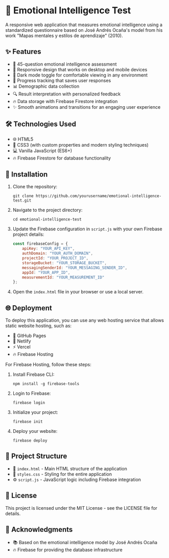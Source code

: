 # 🧠 Emotional Intelligence Test 

A responsive web application that measures emotional intelligence using a standardized questionnaire based on José Andrés Ocaña's model from his work "Mapas mentales y estilos de aprendizaje" (2010).

## ✨ Features

- 📝 45-question emotional intelligence assessment
- 📱 Responsive design that works on desktop and mobile devices
- 🌙 Dark mode toggle for comfortable viewing in any environment
- 💾 Progress tracking that saves user responses
- 📊 Demographic data collection
- 🔍 Result interpretation with personalized feedback
- 🔥 Data storage with Firebase Firestore integration
- ✨ Smooth animations and transitions for an engaging user experience

## 🛠️ Technologies Used

- 🌐 HTML5
- 🎨 CSS3 (with custom properties and modern styling techniques)
- 💻 Vanilla JavaScript (ES6+)
- 🔥 Firebase Firestore for database functionality

## 🚀 Installation

1. Clone the repository:
   ```
   git clone https://github.com/yourusername/emotional-intelligence-test.git
   ```

2. Navigate to the project directory:
   ```
   cd emotional-intelligence-test
   ```

3. Update the Firebase configuration in `script.js` with your own Firebase project details:
   ```javascript
   const firebaseConfig = {
       apiKey: "YOUR_API_KEY",
       authDomain: "YOUR_AUTH_DOMAIN",
       projectId: "YOUR_PROJECT_ID",
       storageBucket: "YOUR_STORAGE_BUCKET",
       messagingSenderId: "YOUR_MESSAGING_SENDER_ID",
       appId: "YOUR_APP_ID",
       measurementId: "YOUR_MEASUREMENT_ID"
   };
   ```

4. Open the `index.html` file in your browser or use a local server.

## 🌐 Deployment

To deploy this application, you can use any web hosting service that allows static website hosting, such as:

- 📂 GitHub Pages
- 🚀 Netlify
- ⚡ Vercel
- 🔥 Firebase Hosting

For Firebase Hosting, follow these steps:

1. Install Firebase CLI:
   ```
   npm install -g firebase-tools
   ```

2. Login to Firebase:
   ```
   firebase login
   ```

3. Initialize your project:
   ```
   firebase init
   ```

4. Deploy your website:
   ```
   firebase deploy
   ```

## 📁 Project Structure

- 📄 `index.html` - Main HTML structure of the application
- 🎨 `styles.css` - Styling for the entire application
- ⚙️ `script.js` - JavaScript logic including Firebase integration

## 📜 License

This project is licensed under the MIT License - see the LICENSE file for details.

## 🙏 Acknowledgments

- 📚 Based on the emotional intelligence model by José Andrés Ocaña
- 🔥 Firebase for providing the database infrastructure